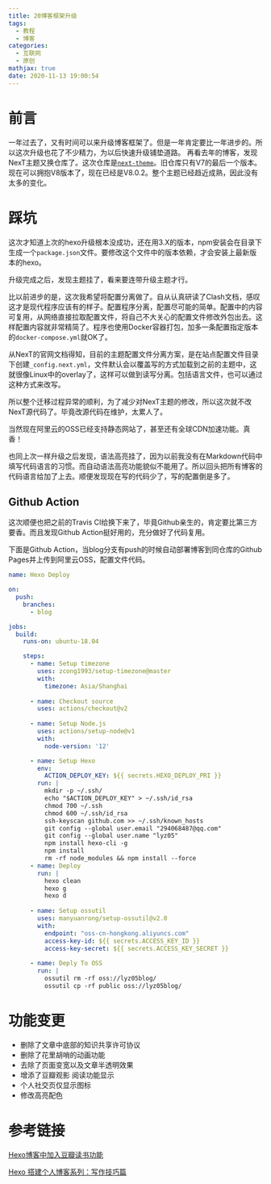 ```yaml
---
title: 20博客框架升级
tags:
  - 教程
  - 博客
categories:
  - 互联网
  - 原创
mathjax: true
date: 2020-11-13 19:00:54
---
```

# 前言
一年过去了，又有时间可以来升级博客框架了。但是一年肯定要比一年进步的。所以这次升级也花了不少精力，为以后快速升级铺垫道路。
再看去年的博客，发现NexT主题又换仓库了。这次仓库是[`next-theme`](https://github.com/next-theme/hexo-theme-next)。旧仓库只有V7的最后一个版本。
现在可以拥抱V8版本了，现在已经是V8.0.2。整个主题已经趋近成熟，因此没有太多的变化。

# 踩坑

这次才知道上次的hexo升级根本没成功，还在用3.X的版本，npm安装会在目录下生成一个`package.json`文件。要修改这个文件中的版本依赖，才会安装上最新版本的hexo。

升级完成之后，发现主题挂了，看来要连带升级主题才行。

比以前进步的是，这次我希望将配置分离做了。自从认真研读了Clash文档，感叹这才是现代程序应该有的样子。配置程序分离，配置尽可能的简单。配置中的内容可复用，从网络直接拉取配置文件，将自己不大关心的配置文件修改外包出去。这样配置内容就非常精简了。程序也使用Docker容器打包，加多一条配置指定版本的`docker-compose.yml`就OK了。

从NexT的官网文档得知，目前的主题配置文件分离方案，是在站点配置文件目录下创建`_config.next.yml`，文件默认会以覆盖写的方式加载到之前的主题中，这就很像Linux中的overlay了，这样可以做到读写分离。包括语言文件，也可以通过这种方式来改写。

所以整个迁移过程异常的顺利，为了减少对NexT主题的修改，所以这次就不改NexT源代码了。毕竟改源代码在维护，太累人了。

当然现在阿里云的OSS已经支持静态网站了，甚至还有全球CDN加速功能。真香！

也同上次一样升级之后发现，语法高亮挂了，因为以前我没有在Markdown代码中填写代码语言的习惯。而自动语法高亮功能貌似不能用了。所以回头把所有博客的代码语言给加了上去。顺便发现现在写的代码少了，写的配置倒是多了。

## Github Action

这次顺便也把之前的Travis CI给换下来了，毕竟Github亲生的，肯定要比第三方要香。而且发现Github Action挺好用的，充分做好了代码复用。

下面是Github Action，当blog分支有push的时候自动部署博客到同仓库的Github Pages并上传到阿里云OSS，配置文件代码。

```yml .github/workflows/deploy.yml
name: Hexo Deploy

on:
  push:
    branches:
      - blog

jobs:
  build:
    runs-on: ubuntu-18.04

    steps:
      - name: Setup timezone
        uses: zcong1993/setup-timezone@master
        with:
          timezone: Asia/Shanghai
          
      - name: Checkout source
        uses: actions/checkout@v2
          
      - name: Setup Node.js
        uses: actions/setup-node@v1
        with:
          node-version: '12'

      - name: Setup Hexo
        env:
          ACTION_DEPLOY_KEY: ${{ secrets.HEXO_DEPLOY_PRI }}
        run: |
          mkdir -p ~/.ssh/
          echo "$ACTION_DEPLOY_KEY" > ~/.ssh/id_rsa
          chmod 700 ~/.ssh
          chmod 600 ~/.ssh/id_rsa
          ssh-keyscan github.com >> ~/.ssh/known_hosts
          git config --global user.email "294068487@qq.com"
          git config --global user.name "lyz05"
          npm install hexo-cli -g
          npm install
          rm -rf node_modules && npm install --force
      - name: Deploy
        run: |
          hexo clean
          hexo g
          hexo d
          
      - name: Setup ossutil
        uses: manyuanrong/setup-ossutil@v2.0
        with:
          endpoint: "oss-cn-hongkong.aliyuncs.com"
          access-key-id: ${{ secrets.ACCESS_KEY_ID }}
          access-key-secret: ${{ secrets.ACCESS_KEY_SECRET }}
    
      - name: Deply To OSS
        run: |
          ossutil rm -rf oss://lyz05blog/
          ossutil cp -rf public oss://lyz05blog/ 

```

# 功能变更

- 删除了文章中底部的知识共享许可协议
- 删除了花里胡哨的动画功能
- 去除了页面变宽以及文章半透明效果
- 增添了豆瓣观影 阅读功能显示
- 个人社交页仅显示图标
- 修改高亮配色

# 参考链接

[Hexo博客中加入豆瓣读书功能](https://blog.csdn.net/weixin_42073018/article/details/89600027)

[Hexo 搭建个人博客系列：写作技巧篇](http://yearito.cn/posts/hexo-writing-skills.html)